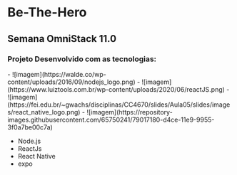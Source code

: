 # Be-The-Hero

## Semana OmniStack 11.0

### Projeto Desenvolvido com as tecnologias:
<section>
- ![imagem](https://walde.co/wp-content/uploads/2016/09/nodejs_logo.png)
- ![imagem](https://www.luiztools.com.br/wp-content/uploads/2020/06/reactJS.png)
- ![imagem](https://fei.edu.br/~gwachs/disciplinas/CC4670/slides/Aula05/slides/images/react_native_logo.png)
- ![imagem](https://repository-images.githubusercontent.com/65750241/79017180-d4ce-11e9-9955-3f0a7be00c7a)

</section>

- Node.js 
- ReactJs
- React Native
- expo
 
